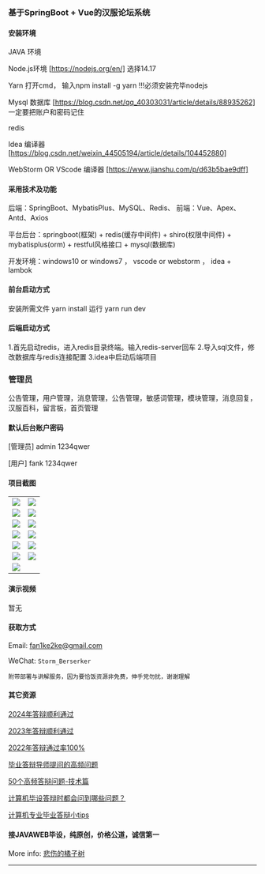 ### 基于SpringBoot + Vue的汉服论坛系统

#### 安装环境

JAVA 环境 

Node.js环境 [https://nodejs.org/en/] 选择14.17

Yarn 打开cmd， 输入npm install -g yarn !!!必须安装完毕nodejs

Mysql 数据库 [https://blog.csdn.net/qq_40303031/article/details/88935262] 一定要把账户和密码记住

redis

Idea 编译器 [https://blog.csdn.net/weixin_44505194/article/details/104452880]

WebStorm OR VScode 编译器 [https://www.jianshu.com/p/d63b5bae9dff]

#### 采用技术及功能

后端：SpringBoot、MybatisPlus、MySQL、Redis、
前端：Vue、Apex、Antd、Axios

平台后台：springboot(框架) + redis(缓存中间件) + shiro(权限中间件) + mybatisplus(orm) + restful风格接口 + mysql(数据库)

开发环境：windows10 or windows7 ， vscode or webstorm ， idea + lambok

#### 前台启动方式

安装所需文件 yarn install 
运行 yarn run dev

#### 后端启动方式

1.首先启动redis，进入redis目录终端。输入redis-server回车
2.导入sql文件，修改数据库与redis连接配置
3.idea中启动后端项目

### 管理员
公告管理，用户管理，消息管理，公告管理，敏感词管理，模块管理，消息回复，汉服百科，留言板，首页管理


#### 默认后台账户密码

[管理员]
admin
1234qwer

[用户]
fank
1234qwer



#### 项目截图

|  |  |
|---------------------|---------------------|
|![](https://fank-bucket-oss.oss-cn-beijing.aliyuncs.com/img/1679153075384.jpg) | ![](https://fank-bucket-oss.oss-cn-beijing.aliyuncs.com/img/1679153189151.jpg) |
|![](https://fank-bucket-oss.oss-cn-beijing.aliyuncs.com/img/1679153056391.jpg) | ![](https://fank-bucket-oss.oss-cn-beijing.aliyuncs.com/img/1679153172849.jpg) |
|![](https://fank-bucket-oss.oss-cn-beijing.aliyuncs.com/img/1679153279164.jpg) | ![](https://fank-bucket-oss.oss-cn-beijing.aliyuncs.com/img/1679153160000.jpg) |
|![](https://fank-bucket-oss.oss-cn-beijing.aliyuncs.com/img/1679153253317.jpg) | ![](https://fank-bucket-oss.oss-cn-beijing.aliyuncs.com/img/1679153147165.jpg) |
|![](https://fank-bucket-oss.oss-cn-beijing.aliyuncs.com/img/1679153236440.jpg) | ![](https://fank-bucket-oss.oss-cn-beijing.aliyuncs.com/img/1679153124704.jpg) |
|![](https://fank-bucket-oss.oss-cn-beijing.aliyuncs.com/img/1679153222837.jpg) | ![](https://fank-bucket-oss.oss-cn-beijing.aliyuncs.com/img/1679153094744.jpg) |
|![](https://fank-bucket-oss.oss-cn-beijing.aliyuncs.com/img/1679153210100.jpg) |


#### 演示视频

暂无

#### 获取方式

Email: fan1ke2ke@gmail.com

WeChat: `Storm_Berserker`

`附带部署与讲解服务，因为要恰饭资源非免费，伸手党勿扰，谢谢理解`

#### 其它资源

[2024年答辩顺利通过](https://berserker287.github.io/2024/06/06/2024%E5%B9%B4%E7%AD%94%E8%BE%A9%E9%A1%BA%E5%88%A9%E9%80%9A%E8%BF%87/)

[2023年答辩顺利通过](https://berserker287.github.io/2023/06/14/2023%E5%B9%B4%E7%AD%94%E8%BE%A9%E9%A1%BA%E5%88%A9%E9%80%9A%E8%BF%87/)

[2022年答辩通过率100%](https://berserker287.github.io/2022/05/25/%E9%A1%B9%E7%9B%AE%E4%BA%A4%E6%98%93%E8%AE%B0%E5%BD%95/)

[毕业答辩导师提问的高频问题](https://berserker287.github.io/2023/06/13/%E6%AF%95%E4%B8%9A%E7%AD%94%E8%BE%A9%E5%AF%BC%E5%B8%88%E6%8F%90%E9%97%AE%E7%9A%84%E9%AB%98%E9%A2%91%E9%97%AE%E9%A2%98/)

[50个高频答辩问题-技术篇](https://berserker287.github.io/2023/06/13/50%E4%B8%AA%E9%AB%98%E9%A2%91%E7%AD%94%E8%BE%A9%E9%97%AE%E9%A2%98-%E6%8A%80%E6%9C%AF%E7%AF%87/)

[计算机毕设答辩时都会问到哪些问题？](https://www.zhihu.com/question/31020988)

[计算机专业毕业答辩小tips](https://zhuanlan.zhihu.com/p/145911029)


#### 接JAVAWEB毕设，纯原创，价格公道，诚信第一

More info: [悲伤的橘子树](https://berserker287.github.io/)
****
